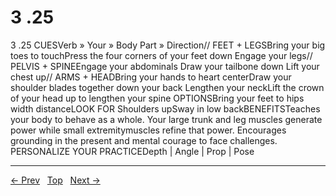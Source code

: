 # 3 .25

3 .25
CUESVerb » Your » Body Part » Direction// FEET + LEGSBring your big toes to touchPress the four corners of your feet down Engage your legs// PELVIS + SPINEEngage your abdominals Draw your tailbone down Lift your chest up// ARMS + HEADBring your hands to heart centerDraw your shoulder blades together down your back Lengthen your neckLift the crown of your head up to lengthen your spine
OPTIONSBring your feet to hips width distanceLOOK FOR Shoulders upSway in low backBENEFITSTeaches your body to behave as a whole. Your large trunk and leg muscles generate power while small extremitymuscles refine that power. Encourages grounding in the present and mental courage to face challenges.
PERSONALIZE YOUR PRACTICEDepth | Angle | Prop | Pose


---
[← Prev](/pages/page-075.md) &nbsp; [Top](/index.md) &nbsp; [Next →](/pages/page-077.md)
